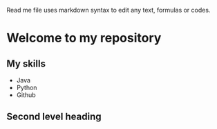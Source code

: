 Read me file uses markdown syntax to edit any text, formulas or codes.

# Welcome to my repository

## My skills
- Java
- Python
- Github

## Second level heading

